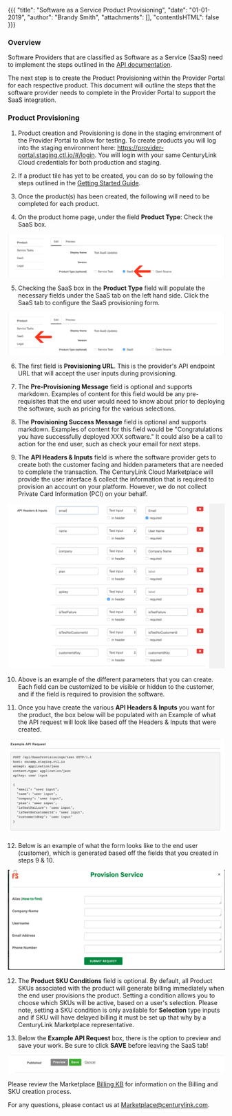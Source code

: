 {{{
"title": "Software as a Service Product Provisioning",
"date": "01-01-2019",
"author": "Brandy Smith",
"attachments": [],
"contentIsHTML": false
}}}

### Overview

Software Providers that are classified as Software as a Service (SaaS) need to implement the steps outlined in the [API documentation](software-as-a-service-saas-api.md).  

The next step is to create the Product Provisioning within the Provider Portal for each respective product. This document will outline the steps that the software provider needs to complete in the Provider Portal to support the SaaS integration.

### Product Provisioning

1. Product creation and Provisioning is done in the staging environment of the Provider Portal to allow for testing. To create products you will log into the staging environment here: https://provider-portal.staging.ctl.io/#/login. You will login with your same CenturyLink Cloud credentials for both production and staging.

2. If a product tile has yet to be created, you can do so by following the steps outlined in the [Getting Started Guide](getting-started-guide-marketplace-ecosystem-provider-portal.md).

3. Once the product(s) has been created, the following will need to be completed for each product.

4. On the product home page, under the field **Product Type**: Check the SaaS box.

  ![SaaS1](../../images/SaaS1.jpg)

5. Checking the SaaS box in the **Product Type** field will populate the necessary fields under the SaaS tab on the left hand side. Click the SaaS tab to configure the SaaS provisioning form.  

  ![SaaS2](../../images/SaaS2.jpg)

6. The first field is **Provisioning URL**. This is the provider's API endpoint URL that will accept the user inputs during provisioning.

7. The **Pre-Provisioning Message** field is optional and supports markdown. Examples of content for this field would be any pre-requisites that the end user would need to know about prior to deploying the software, such as pricing for the various selections.

8. The **Provisioning Success Message** field is optional and supports markdown. Examples of content for this field would be "Congratulations you have successfully deployed XXX software." It could also be a call to action for the end user, such as check your email for next steps.  

9. The **API Headers & Inputs** field is where the software provider gets to create both the customer facing and hidden parameters that are needed to complete the transaction. The CenturyLink Cloud Marketplace will provide the user interface & collect the information that is required to provision an account on your platform. However, we do not collect Private Card Information (PCI) on your behalf.

  ![SaaS3](../../images/SaaS3.png)

10. Above is an example of the different parameters that you can create. Each field can be customized to be visible or hidden to the customer, and if the field is required to provision the software.

11. Once you have create the various **API Headers & Inputs**   you want for the product, the box below will be populated with an Example of what the API request will look like based off the Headers & Inputs that were created.

  ![SaaS4](../../images/SaaS4.png)

12. Below is an example of what the form looks like to the end user (customer), which is generated based off the fields that you created in steps 9 & 10.

  ![SaaS5.png](../../images/SaaS6.png)

12. The **Product SKU Conditions** field is optional.  By default, all Product SKUs associated with the product will generate billing immediately when the end user provisions the product.  Setting a condition allows you to choose which SKUs will be active, based on a user's selection.  Please note, setting a SKU condition is only available for **Selection** type inputs and if SKU will have delayed billing it must be set up that why by a CenturyLink Marketplace representative.  

13. Below the **Example API Request** box, there is the option to preview and save your work. Be sure to click **SAVE** before leaving the SaaS tab!

  ![SaaS6.png](../../images/SaaS5.png)

Please review the Marketplace [Billing KB](marketplace-supported-billing-models.md) for information on the Billing and SKU creation process.

For any questions, please contact us at [Marketplace@centurylink.com](mailto:Marketplace@centurylink.com).
